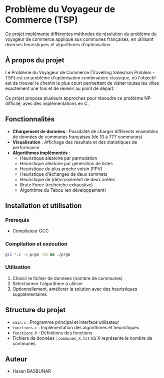 # Problème du Voyageur de Commerce (TSP)

Ce projet implémente différentes méthodes de résolution du problème du voyageur de commerce appliqué aux communes françaises, en utilisant diverses heuristiques et algorithmes d'optimisation.

## À propos du projet

Le Problème du Voyageur de Commerce (Travelling Salesman Problem - TSP) est un problème d'optimisation combinatoire classique, où l'objectif est de trouver le chemin le plus court permettant de visiter toutes les villes exactement une fois et de revenir au point de départ.

Ce projet propose plusieurs approches pour résoudre ce problème NP-difficile, avec des implémentations en C.

## Fonctionnalités

- **Chargement de données** : Possibilité de charger différents ensembles de données de communes françaises (de 10 à 777 communes)
- **Visualisation** : Affichage des résultats et des statistiques de performance
- **Algorithmes implémentés** :
  - Heuristique aléatoire par permutation
  - Heuristique aléatoire par génération de listes
  - Heuristique du plus proche voisin (PPV)
  - Heuristique d'échanges de deux sommets
  - Heuristique de (dé)croisement de deux arêtes
  - Brute Force (recherche exhaustive)
  - Algorithme du Tabou (en développement)

## Installation et utilisation

### Prérequis
- Compilateur GCC

### Compilation et exécution
```bash
gcc *.c -o prgm -O3 && ./prgm
```

### Utilisation
1. Choisir le fichier de données (nombre de communes)
2. Sélectionner l'algorithme à utiliser
3. Optionnellement, améliorer la solution avec des heuristiques supplémentaires

## Structure du projet
- `main.c` : Programme principal et interface utilisateur
- `functions.c` : Implémentation des algorithmes et heuristiques
- `functions.h` : Définitions des fonctions
- Fichiers de données : `communes_X.txt` où X représente le nombre de communes

## Auteur
- Hasan BASBUNAR
